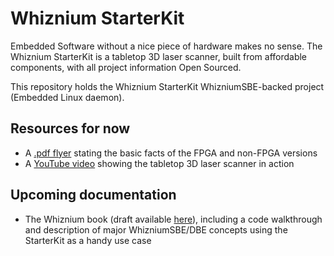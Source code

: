 # Whiznium StarterKit

Embedded Software without a nice piece of hardware makes no sense. The Whiznium StarterKit is a tabletop 3D laser scanner, built from affordable components, with all project information Open Sourced.

This repository holds the Whiznium StarterKit WhizniumSBE-backed project (Embedded Linux daemon).

## Resources for now

- A [.pdf flyer](https://mpsitech-public.s3.eu-central-1.amazonaws.com/starterkit.pdf) stating the basic facts of the FPGA and non-FPGA versions 
- A [YouTube video](https://youtu.be/4ciw7BDYv2Q) showing the tabletop 3D laser scanner in action

## Upcoming documentation

- The Whiznium book (draft available [here](https://mpsitech-public.s3.eu-central-1.amazonaws.com/book.pdf)), including a code walkthrough and description of major WhizniumSBE/DBE concepts using the StarterKit as a handy use case
